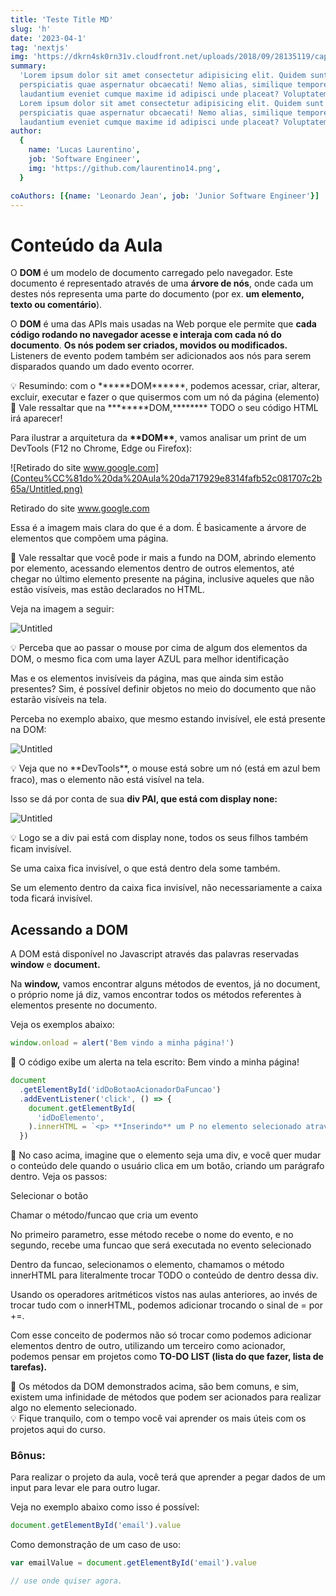 ```yaml
---
title: 'Teste Title MD'
slug: 'h'
date: '2023-04-1'
tag: 'nextjs'
img: 'https://dkrn4sk0rn31v.cloudfront.net/uploads/2018/09/28135119/capa-docker.jpg'
summary:
  'Lorem ipsum dolor sit amet consectetur adipisicing elit. Quidem sunt id quis
  perspiciatis quae aspernatur obcaecati! Nemo alias, similique tempore
  laudantium eveniet cumque maxime id adipisci unde placeat? Voluptatem, fugiat.
  Lorem ipsum dolor sit amet consectetur adipisicing elit. Quidem sunt id quis
  perspiciatis quae aspernatur obcaecati! Nemo alias, similique tempore
  laudantium eveniet cumque maxime id adipisci unde placeat? Voluptatem, fugiat.'
author:
  {
    name: 'Lucas Laurentino',
    job: 'Software Engineer',
    img: 'https://github.com/laurentino14.png',
  }

coAuthors: [{name: 'Leonardo Jean', job: 'Junior Software Engineer'}]
---
```


# Conteúdo da Aula

O **DOM** é um modelo de documento carregado pelo navegador. Este documento é
representado através de uma **árvore de nós**, onde cada um destes nós
representa uma parte do documento (por ex. **um elemento, texto ou
comentário**).

O **DOM** é uma das APIs mais usadas na Web porque ele permite que **cada código
rodando no navegador acesse e interaja com cada nó do documento**. **Os nós
podem ser criados, movidos ou modificados.** Listeners de evento podem também
ser adicionados aos nós para serem disparados quando um dado evento ocorrer.

<aside>
💡 Resumindo: com o ******DOM******, podemos acessar, criar, alterar, excluir, executar e fazer o que quisermos com um nó da página (elemento)

</aside>

<aside>
🚨 Vale ressaltar que na ********DOM,******** TODO o seu código HTML irá aparecer!

</aside>

Para ilustrar a arquitetura da **\*\***DOM**\*\***, vamos analisar um print de
um DevTools (F12 no Chrome, Edge ou Firefox):

![Retirado do site www.google.com](Conteu%CC%81do%20da%20Aula%20da717929e8314fafb52c081707c2b65a/Untitled.png)

Retirado do site www.google.com

Essa é a imagem mais clara do que é a dom. É basicamente a árvore de elementos
que compõem uma página.

<aside>
🚨 Vale ressaltar que você pode ir mais a fundo na DOM, abrindo elemento por elemento, acessando elementos dentro de outros elementos, até chegar no último elemento presente na página, inclusive aqueles que não estão visíveis, mas estão declarados no HTML.

Veja na imagem a seguir:

</aside>

![Untitled](Conteu%CC%81do%20da%20Aula%20da717929e8314fafb52c081707c2b65a/Untitled%201.png)

<aside>
💡 Perceba que ao passar o mouse por cima de algum dos elementos da DOM, o mesmo fica com uma layer AZUL para melhor identificação

</aside>

Mas e os elementos invisíveis da página, mas que ainda sim estão presentes? Sim,
é possível definir objetos no meio do documento que não estarão visíveis na
tela.

Perceba no exemplo abaixo, que mesmo estando invisível, ele está presente na
DOM:

![Untitled](Conteu%CC%81do%20da%20Aula%20da717929e8314fafb52c081707c2b65a/Untitled%202.png)

<aside>
💡 Veja que no **DevTools**, o mouse está sobre um nó (está em azul bem fraco), mas o elemento não está visível na tela.

</aside>

Isso se dá por conta de sua **div PAI, que está com display none:**

![Untitled](Conteu%CC%81do%20da%20Aula%20da717929e8314fafb52c081707c2b65a/Untitled%203.png)

<aside>
💡 Logo se a div pai está com display none, todos os seus filhos também ficam invisível.

Se uma caixa fica invisível, o que está dentro dela some também.

Se um elemento dentro da caixa fica invisível, não necessariamente a caixa toda
ficará invisível.

</aside>

## Acessando a DOM

A DOM está disponível no Javascript através das palavras reservadas **window** e
**document.**

Na **window,** vamos encontrar alguns métodos de eventos, já no document, o
próprio nome já diz, vamos encontrar todos os métodos referentes à elementos
presente no documento.

Veja os exemplos abaixo:

```jsx
window.onload = alert('Bem vindo a minha página!')
```

<aside>
🚨 O código exibe um alerta na tela escrito: Bem vindo a minha página!

</aside>

```jsx
document
  .getElementById('idDoBotaoAcionadorDaFuncao')
  .addEventListener('click', () => {
    document.getElementById(
      'idDoElemento',
    ).innerHTML = `<p> **Inserindo** um P no elemento selecionado através do **javascript** </p>`
  })
```

<aside>
🚨 No caso acima, imagine que o elemento seja uma div, e você quer mudar o conteúdo dele quando o usuário clica em um botão, criando um parágrafo dentro.
Veja os passos:

Selecionar o botão

Chamar o método/funcao que cria um evento

No primeiro parametro, esse método recebe o nome do evento, e no segundo, recebe
uma funcao que será executada no evento selecionado

Dentro da funcao, selecionamos o elemento, chamamos o método innerHTML para
literalmente trocar TODO o conteúdo de dentro dessa div.

</aside>

Usando os operadores aritméticos vistos nas aulas anteriores, ao invés de trocar
tudo com o innerHTML, podemos adicionar trocando o sinal de = por +=.

Com esse conceito de podermos não só trocar como podemos adicionar elementos
dentro de outro, utilizando um terceiro como acionador, podemos pensar em
projetos como **TO-DO LIST (lista do que fazer, lista de tarefas).**

<aside>
🚨 Os métodos da DOM demonstrados acima, são bem comuns, e sim, existem uma infinidade de métodos que podem ser acionados para realizar algo no elemento selecionado.

</aside>

<aside>
💡 Fique tranquilo, com o tempo você vai aprender os mais úteis com os projetos aqui do curso.

</aside>

### Bônus:

Para realizar o projeto da aula, você terá que aprender a pegar dados de um
input para levar ele para outro lugar.

Veja no exemplo abaixo como isso é possível:

```jsx
document.getElementById('email').value
```

Como demonstração de um caso de uso:

```jsx
var emailValue = document.getElementById('email').value

// use onde quiser agora.
```
